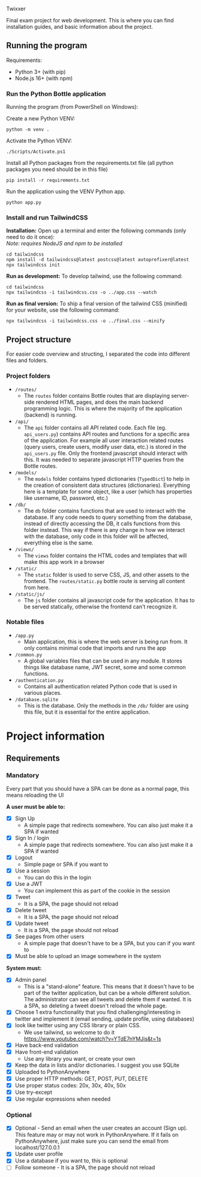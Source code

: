  Twixxer

Final exam project for web development. This is where you can find installation guides, and basic information about the project.

## Running the program

Requirements:
- Python 3+ (with pip)
- Node.js 16+ (with npm)

### Run the Python Bottle application

Running the program (from PowerShell on Windows):

Create a new Python VENV:
```
python -m venv .
```

Activate the Python VENV:
```
./Scripts/Activate.ps1
```

Install all Python packages from the requirements.txt file (all python packages you need should be in this file)
```
pip install -r requirements.txt
```

Run the application using the VENV Python app.
```
python app.py
```


### Install and run TailwindCSS

**Installation:** Open up a terminal and enter the following commands (only need to do it once):  
*Note: requires NodeJS and npm to be installed*

```
cd tailwindcss
npm install -d tailwindcss@latest postcss@latest autoprefixer@latest
npx tailwindcss init
```

**Run as development:** To develop tailwind, use the following command:

```
cd tailwindcss
npx tailwindcss -i tailwindcss.css -o ../app.css --watch
```

**Run as final version:** To ship a final version of the tailwind CSS (minified) for your website, use the following command:

```
npx tailwindcss -i tailwindcss.css -o ../final.css --minify
```

## Project structure

For easier code overview and structing, I separated the code into different files and folders.

### Project folders

- `/routes/`
  - The `routes` folder contains Bottle routes that are displaying server-side rendered HTML pages, and does the main backend programming logic. This is where the majority of the application (backend) is running.
- `/api/`
  - The `api` folder contains all API related code. Each file (eg. `api_users.py`) contains API routes and functions for a specific area of the application. For example all user interaction related routes (query users, create users, modify user data, etc.) is stored in the `api_users.py` file. Only the frontend javascript should interact with this. It was needed to separate javascript HTTP queries from the Bottle routes.
- `/models/`
  - The `models` folder contains typed dictionaries (`TypedDict`) to help in the creation of consistent data structures (dictionaries). Everything here is a template for some object, like a user (which has properties like username, ID, password, etc.)
- `/db/`
  - The `db` folder contains functions that are used to interact with the database. If any code needs to query something from the database, instead of directly accessing the DB, it calls functions from this folder instead. This way if there is any change in how we interact with the database, only code in this folder will be affected, everything else is the same.
- `/views/`
  - The `views` folder contains the HTML codes and templates that will make this app work in a browser 
- `/static/`
  - The `static` folder is used to serve CSS, JS, and other assets to the frontend. The `routes/static.py` bottle route is serving all content from here.
- `/static/js/`
  - The `js` folder contains all javascript code for the application. It has to be served statically, otherwise the frontend can't recognize it.

### Notable files

- `/app.py`
  - Main application, this is where the web server is being run from. It only contains minimal code that imports and runs the app
- `/common.py`
  - A global variables files that can be used in any module. It stores things like database name, JWT secret, some and some common functions.
- `/authentication.py`
  - Contains all authentication related Python code that is used in various places.
- `/database.sqlite`
  - This is the database. Only the methods in the `/db/` folder are using this file, but it is essential for the entire application.

# Project information

## Requirements

### Mandatory

Every part that you should have a SPA can be done as a normal page, this means reloading the UI

**A user must be able to:**

- [x] Sign Up
  - A simple page that redirects somewhere. You can also just make it a SPA if wanted
- [x] Sign In / login
  - A simple page that redirects somewhere. You can also just make it a SPA if wanted
- [x] Logout
  - Simple page or SPA if you want to
- [x] Use a session
  - You can do this in the login
- [x] Use a JWT
  - You can implement this as part of the cookie in the session
- [x] Tweet
  - It is a SPA, the page should not reload
- [x] Delete tweet
  - It is a SPA, the page should not reload
- [x] Update tweet
  - It is a SPA, the page should not reload
- [x] See pages from other users
  - A simple page that doesn't have to be a SPA, but you can if you want to
- [x] Must be able to upload an image somewhere in the system

**System must:**

- [x] Admin panel
  - This is a "stand-alone" feature. This means that it doesn't have to be part of the twitter application, but can be a whole different solution. The administrator can see all tweets and delete them if wanted. It is a SPA, so deleting a tweet doesn't reload the whole page.
- [x] Choose 1 extra functionality that you find challenging/interesting in twitter and implement it (email sending, update profile, using databases)
- [x] look like twitter using any CSS library or plain CSS.
  - We use tailwind, so welcome to do it https://www.youtube.com/watch?v=YTdE7nYMJis&t=1s
- [x] Have back-end validation
- [x] Have front-end validation
  - Use any library you want, or create your own
- [x] Keep the data in lists and/or dictionaries. I suggest you use SQLite
- [x] Uploaded to PythonAnywhere
- [x] Use proper HTTP methods: GET, POST, PUT, DELETE
- [x] Use proper status codes: 20x, 30x, 40x, 50x
- [x] Use try-except
- [x] Use regular expressions when needed

### Optional 

- [x] Optional - Send an email when the user creates an account (Sign up). This feature may or may not work in PythonAnywhere. If it fails on PythonAnywhere, just make sure you can send the email from localhost/127.0.0.1
- [x] Update user profile
- [x] Use a database if you want to, this is optional
- [ ] Follow someone - It is a SPA, the page should not reload
